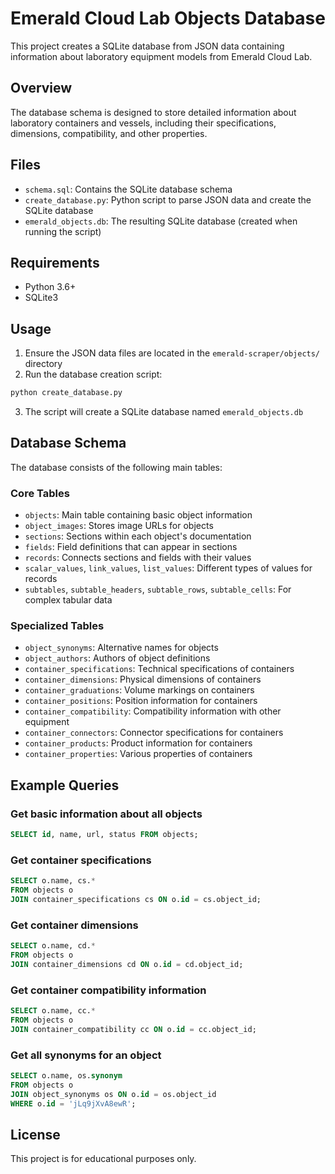 # Emerald Cloud Lab Objects Database

This project creates a SQLite database from JSON data containing information about laboratory equipment models from Emerald Cloud Lab.

## Overview

The database schema is designed to store detailed information about laboratory containers and vessels, including their specifications, dimensions, compatibility, and other properties.

## Files

- `schema.sql`: Contains the SQLite database schema
- `create_database.py`: Python script to parse JSON data and create the SQLite database
- `emerald_objects.db`: The resulting SQLite database (created when running the script)

## Requirements

- Python 3.6+
- SQLite3

## Usage

1. Ensure the JSON data files are located in the `emerald-scraper/objects/` directory
2. Run the database creation script:

```bash
python create_database.py
```

3. The script will create a SQLite database named `emerald_objects.db`

## Database Schema

The database consists of the following main tables:

### Core Tables

- `objects`: Main table containing basic object information
- `object_images`: Stores image URLs for objects
- `sections`: Sections within each object's documentation
- `fields`: Field definitions that can appear in sections
- `records`: Connects sections and fields with their values
- `scalar_values`, `link_values`, `list_values`: Different types of values for records
- `subtables`, `subtable_headers`, `subtable_rows`, `subtable_cells`: For complex tabular data

### Specialized Tables

- `object_synonyms`: Alternative names for objects
- `object_authors`: Authors of object definitions
- `container_specifications`: Technical specifications of containers
- `container_dimensions`: Physical dimensions of containers
- `container_graduations`: Volume markings on containers
- `container_positions`: Position information for containers
- `container_compatibility`: Compatibility information with other equipment
- `container_connectors`: Connector specifications for containers
- `container_products`: Product information for containers
- `container_properties`: Various properties of containers

## Example Queries

### Get basic information about all objects

```sql
SELECT id, name, url, status FROM objects;
```

### Get container specifications

```sql
SELECT o.name, cs.* 
FROM objects o
JOIN container_specifications cs ON o.id = cs.object_id;
```

### Get container dimensions

```sql
SELECT o.name, cd.* 
FROM objects o
JOIN container_dimensions cd ON o.id = cd.object_id;
```

### Get container compatibility information

```sql
SELECT o.name, cc.* 
FROM objects o
JOIN container_compatibility cc ON o.id = cc.object_id;
```

### Get all synonyms for an object

```sql
SELECT o.name, os.synonym 
FROM objects o
JOIN object_synonyms os ON o.id = os.object_id
WHERE o.id = 'jLq9jXvA8ewR';
```

## License

This project is for educational purposes only. 